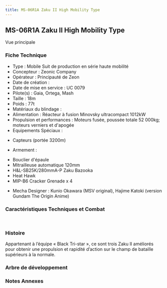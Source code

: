 ```yaml
---
title: MS-06R1A Zaku II High Mobility Type
---
```


MS-06R1A Zaku II High Mobility Type
-----------------------------------




Vue principale
 

### Fiche Technique


- Type : Mobile Suit de production en série haute mobilité   
- Concepteur : Zeonic Company   
- Opérateur : Principauté de Zeon   
- Date de création :   
- Date de mise en service : UC 0079   
- Pilote(s) : Gaia, Ortega, Mash   
- Taille : 18m   
- Poids : 77t   
- Matériaux du blindage :   
- Alimentation : Réacteur à fusion Minovsky ultracompact 1012kW   
- Propulsion et performances : Moteurs fusée, poussée totale 52 000kg; moteurs verniers et d'apogée   
- Equipements Spéciaux :


* Capteurs (portée 3200m)


- Armement :


* Bouclier d'épaule
* Mitrailleuse automatique 120mm
* H&L-SB25K/280mmA-P Zaku Bazooka
* Heat Hawk
* MIP-B6 Cracker Grenade x 4


- Mecha Designer : Kunio Okawara (MSV original), Hajime Katoki (version Gundam The Origin Anime)


### Caractéristiques Techniques et Combat


 


### Histoire


Appartenant à l’équipe « Black Tri-star », ce sont trois Zaku II améliorés pour obtenir une propulsion et rapidité d’action sur le champ de bataille supérieurs à la normale.


### Arbre de développement


### Notes Annexes

